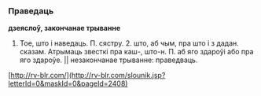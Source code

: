### Праведаць
**дзеяслоў, закончанае трыванне**

1. Тое, што і наведаць. П. сястру. 2. што, аб чым, пра што і з дадан. сказам. Атрымаць звесткі пра каш-, што-н. П. аб яго здароўі або пра яго здароўе. || незакончанае трыванне: праведваць.

<a rel="author">[http://rv-blr.com/](http://rv-blr.com/slounik.jsp?letterId=0&maskId=0&pageId=2408)</a>
